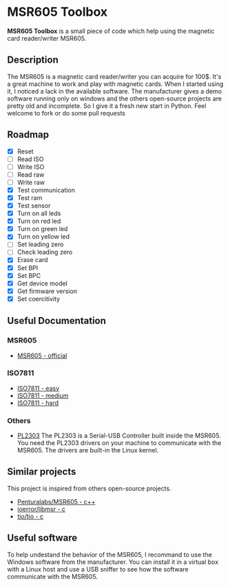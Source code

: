 MSR605 Toolbox
======
**MSR605 Toolbox** is a small piece of code which help using the magnetic card reader/writer MSR605.

## Description
The MSR605 is a magnetic card reader/writer you can acquire for 100$. It's a great machine to work and play with magnetic cards. When I started using it, I noticed a lack in the available software. The manufacturer gives a demo software running only on windows and the others open-source projects are pretty old and incomplete. So I give it a fresh new start in Python. Feel welcome to fork or do some pull requests

## Roadmap
- [x] Reset
- [ ] Read ISO
- [ ] Write ISO
- [ ] Read raw
- [ ] Write raw
- [x] Test communication
- [x] Test ram
- [x] Test sensor
- [x] Turn on all leds
- [x] Turn on red led
- [x] Turn on green led
- [x] Turn on yellow led
- [ ] Set leading zero
- [ ] Check leading zero
- [x] Erase card
- [x] Set BPI
- [x] Set BPC
- [x] Get device model
- [x] Get firmware version
- [x] Set coercitivity

## Useful Documentation
### MSR605
* [MSR605 - official](http://www.triades.net/downloads/MSR605%20Programmer%27s%20Manual.pdf)

### ISO7811
* [ISO7811 - easy](https://www.magtek.com/content/documentationfiles/d99800004.pdf)
* [ISO7811 - medium](http://arrowinks.com/digital-ink-industry-insights/magnetic-encoding-standards/)
* [ISO7811 - hard](http://d1.amobbs.com/bbs_upload782111/files_32/ourdev_576472.pdf)

### Others
* [PL2303](http://prolificusa.com/pl-2303hx-drivers/) The PL2303 is a Serial-USB Controller built inside the MSR605. You need the PL2303 drivers on your machine to communicate with the MSR605. The drivers are built-in the Linux kernel. 

## Similar projects
This project is inspired from others open-source projects.
* [Penturalabs/MSR605 - c++](https://github.com/PenturaLabs/MSR605/)
* [ioerror/libmsr - c](https://github.com/ioerror/libmsr)
* [tio/tio - c](https://github.com/tio/tio)

## Useful software
To help undestand the behavior of the MSR605, I recommand to use the Windows software from the manufacturer. You can install it in a virtual box with a Linux host and use a USB sniffer to see how the software communicate with the MSR605.